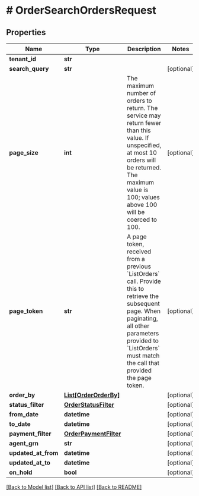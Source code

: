 # # OrderSearchOrdersRequest


## Properties 


Name | Type | Description | Notes
------------ | ------------- | ------------- | -------------
**tenant_id**| **str** |   |
**search_query**| **str** |   | [optional]
**page_size**| **int** | The maximum number of orders to return. The service may return fewer than this value. If unspecified, at most 10 orders will be returned. The maximum value is 100; values above 100 will be coerced to 100.  | [optional]
**page_token**| **str** | A page token, received from a previous &#x60;ListOrders&#x60; call. Provide this to retrieve the subsequent page.   When paginating, all other parameters provided to &#x60;ListOrders&#x60; must match the call that provided the page token.  | [optional]
**order_by**| [**List[OrderOrderBy]**](OrderOrderBy.md) |   | [optional]
**status_filter**| [**OrderStatusFilter**](OrderStatusFilter.md) |   | [optional]
**from_date**| **datetime** |   | [optional]
**to_date**| **datetime** |   | [optional]
**payment_filter**| [**OrderPaymentFilter**](OrderPaymentFilter.md) |   | [optional]
**agent_grn**| **str** |   | [optional]
**updated_at_from**| **datetime** |   | [optional]
**updated_at_to**| **datetime** |   | [optional]
**on_hold**| **bool** |   | [optional]


[[Back to Model list]](../../README.md#models) [[Back to API list]](../../README.md#endpoints) [[Back to README]](../../README.md)

